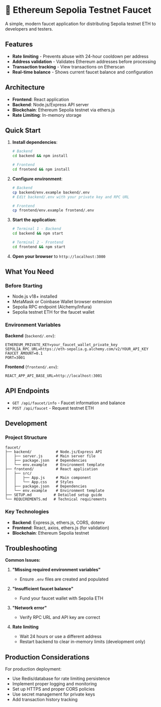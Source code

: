 # 🚰 Ethereum Sepolia Testnet Faucet

A simple, modern faucet application for distributing Sepolia testnet ETH to developers and testers.

## Features

- **Rate limiting** - Prevents abuse with 24-hour cooldown per address
- **Address validation** - Validates Ethereum addresses before processing
- **Transaction tracking** - View transactions on Etherscan
- **Real-time balance** - Shows current faucet balance and configuration

## Architecture

- **Frontend**: React application
- **Backend**: Node.js/Express API server
- **Blockchain**: Ethereum Sepolia testnet via ethers.js
- **Rate Limiting**: In-memory storage

## Quick Start

1. **Install dependencies**:
   ```bash
   # Backend
   cd backend && npm install
   
   # Frontend  
   cd frontend && npm install
   ```

2. **Configure environment**:
   ```bash
   # Backend
   cp backend/env.example backend/.env
   # Edit backend/.env with your private key and RPC URL
   
   # Frontend
   cp frontend/env.example frontend/.env
   ```

3. **Start the application**:
   ```bash
   # Terminal 1 - Backend
   cd backend && npm start
   
   # Terminal 2 - Frontend
   cd frontend && npm start
   ```

4. **Open your browser** to `http://localhost:3000`

## What You Need

### Before Starting
- Node.js v18+ installed
- MetaMask or Coinbase Wallet browser extension
- Sepolia RPC endpoint (Alchemy/Infura)
- Sepolia testnet ETH for the faucet wallet

### Environment Variables

**Backend** (`backend/.env`):
```env
ETHEREUM_PRIVATE_KEY=your_faucet_wallet_private_key
SEPOLIA_RPC_URL=https://eth-sepolia.g.alchemy.com/v2/YOUR_API_KEY
FAUCET_AMOUNT=0.1
PORT=3001
```

**Frontend** (`frontend/.env`):
```env
REACT_APP_API_BASE_URL=http://localhost:3001
```

## API Endpoints

- `GET /api/faucet/info` - Faucet information and balance
- `POST /api/faucet` - Request testnet ETH

## Development

### Project Structure
```
faucet/
├── backend/           # Node.js/Express API
│   ├── server.js      # Main server file
│   ├── package.json   # Dependencies
│   └── env.example    # Environment template
├── frontend/          # React application
│   ├── src/
│   │   ├── App.js     # Main component
│   │   └── App.css    # Styles
│   ├── package.json   # Dependencies
│   └── env.example    # Environment template
├── SETUP.md          # Detailed setup guide
└── REQUIREMENTS.md   # Technical requirements
```

### Key Technologies
- **Backend**: Express.js, ethers.js, CORS, dotenv
- **Frontend**: React, axios, ethers.js (for validation)
- **Blockchain**: Ethereum Sepolia testnet

## Troubleshooting

**Common Issues:**

1. **"Missing required environment variables"**
   - Ensure `.env` files are created and populated

2. **"Insufficient faucet balance"**
   - Fund your faucet wallet with Sepolia ETH

3. **"Network error"**
   - Verify RPC URL and API key are correct

4. **Rate limiting**
   - Wait 24 hours or use a different address
   - Restart backend to clear in-memory limits (development only)

## Production Considerations

For production deployment:
- Use Redis/database for rate limiting persistence
- Implement proper logging and monitoring
- Set up HTTPS and proper CORS policies
- Use secret management for private keys
- Add transaction history tracking